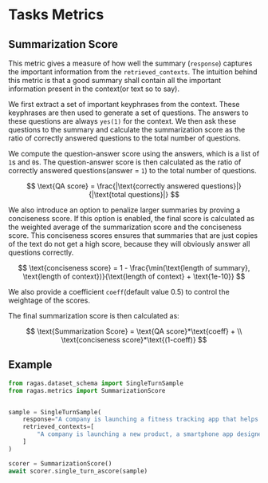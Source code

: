 # Tasks Metrics

## Summarization Score

This metric gives a measure of how well the summary (`response`) captures the important information from the `retrieved_contexts`. The intuition behind this metric is that a good summary shall contain all the important information present in the context(or text so to say).

We first extract a set of important keyphrases from the context. These keyphrases are then used to generate a set of questions. The answers to these questions are always `yes(1)` for the context. We then ask these questions to the summary and calculate the summarization score as the ratio of correctly answered questions to the total number of questions. 

We compute the question-answer score using the answers, which is a list of `1`s and `0`s. The question-answer score is then calculated as the ratio of correctly answered questions(answer = `1`) to the total number of questions.

$$
\text{QA score} = \frac{|\text{correctly answered questions}|}{|\text{total questions}|}
$$

We also introduce an option to penalize larger summaries by proving a conciseness score. If this option is enabled, the final score is calculated as the weighted average of the summarization score and the conciseness score. This conciseness scores ensures that summaries that are just copies of the text do not get a high score, because they will obviously answer all questions correctly.

$$
\text{conciseness score} = 1 - \frac{\min(\text{length of summary}, \text{length of context})}{\text{length of context} + \text{1e-10}}
$$

We also provide a coefficient `coeff`(default value 0.5) to control the weightage of the scores. 

The final summarization score is then calculated as:

$$
\text{Summarization Score} = \text{QA score}*\text{coeff} + \\
\text{conciseness score}*\text{(1-coeff)}
$$

## Example

```python
from ragas.dataset_schema import SingleTurnSample
from ragas.metrics import SummarizationScore


sample = SingleTurnSample(
    response="A company is launching a fitness tracking app that helps users set exercise goals, log meals, and track water intake, with personalized workout suggestions and motivational reminders.",
    retrieved_contexts=[
        "A company is launching a new product, a smartphone app designed to help users track their fitness goals. The app allows users to set daily exercise targets, log their meals, and track their water intake. It also provides personalized workout recommendations and sends motivational reminders throughout the day."
    ]
)

scorer = SummarizationScore()
await scorer.single_turn_ascore(sample)
```
